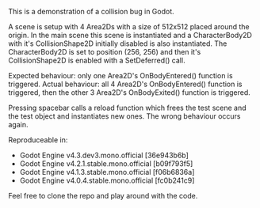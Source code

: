 This is a demonstration of a collision bug in Godot.

A scene is setup with 4 Area2Ds with a size of 512x512 placed around the origin.
In the main scene this scene is instantiated and a CharacterBody2D with it's CollisionShape2D initially disabled is also instantiated.
The CharacterBody2D is set to position (256, 256) and then it's CollisionShape2D is enabled with a SetDeferred() call.

Expected behaviour: only one Area2D's OnBodyEntered() function is triggered.
Actual behaviour: all 4 Area2D's OnBodyEntered() function is triggered, then the other 3 Area2D's OnBodyExited() function is triggered.

Pressing spacebar calls a reload function which frees the test scene and the test object and instantiates new ones. The wrong behaviour occurs again.

Reproduceable in:
- Godot Engine v4.3.dev3.mono.official [36e943b6b]
- Godot Engine v4.2.1.stable.mono.official [b09f793f5]
- Godot Engine v4.1.3.stable.mono.official [f06b6836a]
- Godot Engine v4.0.4.stable.mono.official [fc0b241c9]

Feel free to clone the repo and play around with the code.
